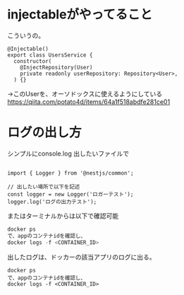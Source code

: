# injectableがやってること

こういうの。
```
@Injectable()
export class UsersService {
  constructor(
    @InjectRepository(User)
    private readonly userRepository: Repository<User>,
  ) {}
```
→このUserを、オーソドックスに使えるようにしている
https://qiita.com/potato4d/items/64a1f518abdfe281ce01

# ログの出し方
シンプルにconsole.log
出したいファイルで

```

import { Logger } from '@nestjs/common';

// 出したい場所で以下を記述
const logger = new Logger('ロガーテスト');
logger.log('ログの出力テスト');

```

またはターミナルからは以下で確認可能

```jsx
docker ps
で、appのコンテナidを確認し、
docker logs -f <CONTAINER_ID>
```

出したログは、ドッカーの該当アプリのログに出る。

```
docker ps
で、appのコンテナidを確認し、
docker logs -f <CONTAINER_ID>

```
